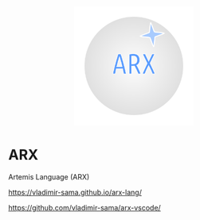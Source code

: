<p align="center">
  <img width="240pt" src="./docs/arx-path.svg">
</p>

# ARX
Artemis Language (ARX)

https://vladimir-sama.github.io/arx-lang/

https://github.com/vladimir-sama/arx-vscode/

